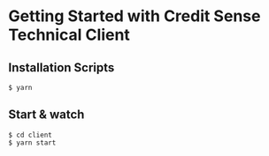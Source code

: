 # Getting Started with Credit Sense Technical Client 
## Installation Scripts
    $ yarn

## Start & watch
    $ cd client
    $ yarn start
